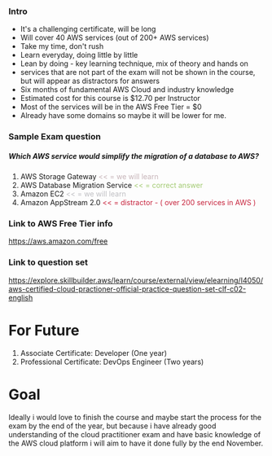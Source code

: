 

### Intro
- It's a challenging certificate, will be long
- Will cover 40 AWS services (out of 200+ AWS services)
- Take my time, don't rush
- Learn everyday, doing little by little
- Lean by doing - key learning technique, mix of theory and hands on
- services that are not part of the exam will not be shown in the course, but will appear as distractors for answers
- Six months of fundamental AWS Cloud and industry knowledge
- Estimated cost for this course is $12.70 per Instructor
- Most of the services will be in the AWS Free Tier = $0
- Already have some domains so maybe it will be lower for me.


### Sample Exam question
##### Which AWS service would simplify the migration of a database to AWS?
1. AWS Storage Gateway <span style="color:rgb(198, 180, 184)"><< = we will learn</span>
2. AWS Database Migration Service  <span style="color:rgb(162, 202, 113)"> << = correct answer</span> 
3. Amazon EC2 <span style="color:rgb(190, 190, 194)"><< = we will learn</span>
4. Amazon AppStream 2.0  <span style="color:rgb(199, 37, 62)"><< = distractor -  ( over 200 services in AWS )</span>

### Link to AWS Free Tier info
https://aws.amazon.com/free
### Link to question set
https://explore.skillbuilder.aws/learn/course/external/view/elearning/I4050/aws-certified-cloud-practioner-official-practice-question-set-clf-c02-english

# For Future 
1. Associate Certificate: Developer (One year)
2. Professional Certificate: DevOps Engineer (Two years)
# Goal
Ideally i would love to finish the course and maybe start the process for the exam by the end of the year, but because i have already good understanding of the cloud practitioner exam and have basic knowledge of the AWS cloud platform i will aim to have it done fully by the end November.